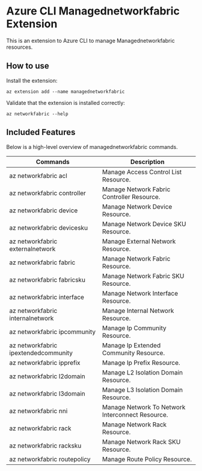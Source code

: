 # Azure CLI Managednetworkfabric Extension #
This is an extension to Azure CLI to manage Managednetworkfabric resources.

## How to use ##

Install the extension:

```
az extension add --name managednetworkfabric
```

Validate that the extension is installed correctly:

```
az networkfabric --help
```

## Included Features ##

Below is a high-level overview of managednetworkfabric commands.

| Commands  | Description|
| ------------- | ------------- |
| az networkfabric acl | Manage Access Control List Resource.  |
| az networkfabric controller | Manage Network Fabric Controller Resource. |
| az networkfabric device | Manage Network Device Resource. |
| az networkfabric devicesku | Manage Network Device SKU Resource. |
| az networkfabric externalnetwork | Manage External Network Resource. |
| az networkfabric fabric | Manage Network Fabric Resource. |
| az networkfabric fabricsku | Manage Network Fabric SKU Resource. |
| az networkfabric interface | Manage Network Interface Resource. |
| az networkfabric internalnetwork | Manage Internal Network Resource. |
| az networkfabric ipcommunity | Manage Ip Community Resource. |
| az networkfabric ipextendedcommunity | Manage Ip Extended Community Resource. |
| az networkfabric ipprefix | Manage Ip Prefix Resource. |
| az networkfabric l2domain | Manage L2 Isolation Domain Resource. |
| az networkfabric l3domain | Manage L3 Isolation Domain Resource. |
| az networkfabric nni | Manage Network To Network Interconnect Resource. |
| az networkfabric rack | Manage Network Rack Resource. |
| az networkfabric racksku | Manage Network Rack SKU Resource. |
| az networkfabric routepolicy | Manage Route Policy Resource. |